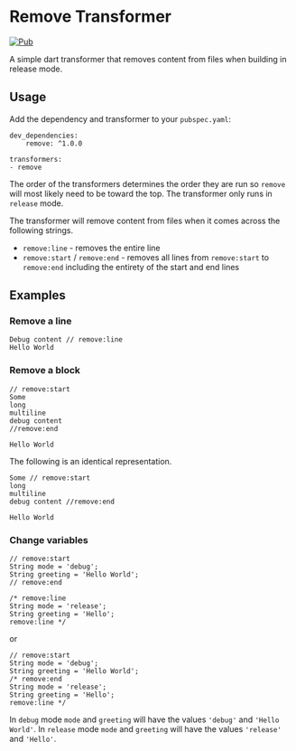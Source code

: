 # Remove Transformer
<a href="https://pub.dartlang.org/packages/remove_transformer"><img src="https://img.shields.io/pub/v/remove_transformer.svg" alt="Pub" /></a>

A simple dart transformer that removes content from files when building in release mode.

## Usage
Add the dependency and transformer to your `pubspec.yaml`:

    dev_dependencies:
        remove: ^1.0.0
     
    transformers:
    - remove

The order of the transformers determines the order they are run so `remove`
will most likely need to be toward the top. The transformer only runs in `release` mode.

The transformer will remove content from files when it comes across the following strings.
- `remove:line` - removes the entire line
- `remove:start` / `remove:end` - removes all lines from `remove:start` to `remove:end`
including the entirety of the start and end lines

## Examples
### Remove a line

    Debug content // remove:line
    Hello World

### Remove a block

    // remove:start
    Some
    long
    multiline
    debug content
    //remove:end
     
    Hello World

The following is an identical representation.

    Some // remove:start
    long
    multiline
    debug content //remove:end
     
    Hello World

### Change variables

    // remove:start
    String mode = 'debug';
    String greeting = 'Hello World';
    // remove:end
     
    /* remove:line
    String mode = 'release';
    String greeting = 'Hello';
    remove:line */

or

    // remove:start
    String mode = 'debug';
    String greeting = 'Hello World';
    /* remove:end
    String mode = 'release';
    String greeting = 'Hello';
    remove:line */

In `debug` mode `mode` and `greeting` will have the values `'debug'` and `'Hello World'`.
In `release` mode `mode` and `greeting` will have the values `'release'` and `'Hello'`.
